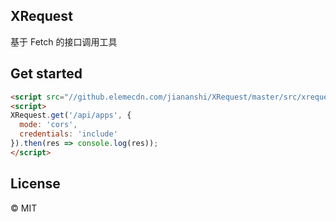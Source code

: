 ## XRequest

基于 Fetch 的接口调用工具

## Get started

```html
<script src="//github.elemecdn.com/jiananshi/XRequest/master/src/xrequest.js"></script>
<script>
XRequest.get('/api/apps', {
  mode: 'cors',
  credentials: 'include'
}).then(res => console.log(res));
</script>
```

## License

&copy; MIT

